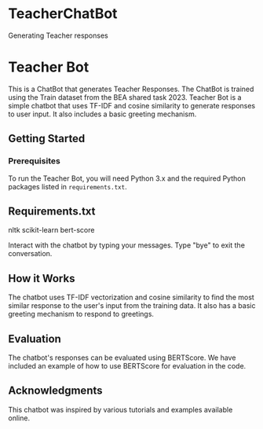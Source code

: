 # TeacherChatBot
Generating Teacher responses

# Teacher Bot
This is a ChatBot that generates Teacher Responses. The ChatBot is trained using the Train dataset from the BEA shared task 2023.
Teacher Bot is a simple chatbot that uses TF-IDF and cosine similarity to generate responses to user input. It also includes a basic greeting mechanism.

## Getting Started

### Prerequisites

To run the Teacher Bot, you will need Python 3.x and the required Python packages listed in `requirements.txt`.
## Requirements.txt
nltk
scikit-learn
bert-score

Interact with the chatbot by typing your messages. Type "bye" to exit the conversation.

## How it Works

The chatbot uses TF-IDF vectorization and cosine similarity to find the most similar response to the user's input from the training data. It also has a basic greeting mechanism to respond to greetings.

## Evaluation

The chatbot's responses can be evaluated using BERTScore. We have included an example of how to use BERTScore for evaluation in the code.

## Acknowledgments

This chatbot was inspired by various tutorials and examples available online.

